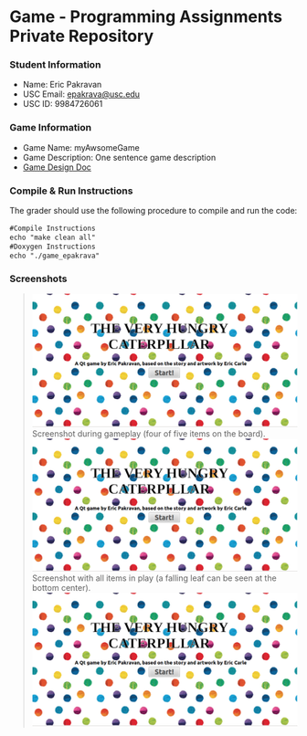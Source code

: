 # Game - Programming Assignments Private Repository
### Student Information
  + Name: Eric Pakravan
  + USC Email: epakrava@usc.edu
  + USC ID: 9984726061

### Game Information
  + Game Name: myAwsomeGame
  + Game Description: One sentence game description
  + [Game Design Doc](GameDesignDoc.md)


### Compile & Run Instructions
The grader should use the following procedure to compile and run the code:
```shell
#Compile Instructions
echo "make clean all"
#Doxygen Instructions
echo "./game_epakrava"
```

### Screenshots
> ![ScreenShot](Caterpillar_Screenshot_A.png)
> Screenshot during gameplay (four of five items on the board).
> ![ScreenShot](Caterpillar_Screenshot_A.png)
> Screenshot with all items in play (a falling leaf can be seen at the bottom center).
> ![ScreenShot](Caterpillar_Screenshot_A.png)